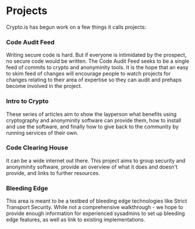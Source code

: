 # Projects

Crypto.is has begun work on a few things it calls projects:

### Code Audit Feed

Writing secure code is hard. But if everyone is intimidated by the prospect,
no secure code would be written. The Code Audit Feed seeks to be a single feed
of commits to crypto and anonyminity tools. It is the hope that an easy to
skim feed of changes will encourage people to watch projects for changes
relating to their area of expertise so they can audit and prehaps become
involved in the project.

### Intro to Crypto

These series of articles aim to show the layperson what benefits using
cryptography and anonyminity software can provide them, how to install and use
the software, and finally how to give back to the community by running
services of their own.

### Code Clearing House

It can be a wide internet out there. This project aims to group security and
anonyminity software, provide an overview of what it does and doesn't provide,
and links to further resources.

### Bleeding Edge

This area is meant to be a testbed of bleeding edge technologies like Strict
Transport Security. While not a comprehensive walkthrough - we hope to provide
enough information for experienced sysadmins to set up bleeding edge features,
as well as link to existing implementations.

